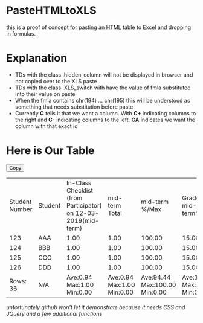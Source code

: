 # PasteHTMLtoXLS
this is a proof of concept for pasting an HTML table to Excel and dropping in formulas.

<h1>Explanation</h1>
<ul>
<li>TDs with the class .hidden_column will not be displayed in browser and not copied over to the XLS paste</li>
<li>TDs with the class .XLS_switch with have the value of fmla substituted into their value on paste </li>
<li>When the fmla contains chr(194) ... chr(195) this will be understood as something that needs substitution before paste</li>
<li>Currently <b>C</b> tells it that we want a column. With <b>C+</b> indicating columns to the right and <b>C-</b> indicating columns to the left. <b>CA</b> indicates we want the column with that exact id</li>
</ul>




<h1>Here is Our Table</h1>
<div class="RT_paste_bin" id="RT_pb_1"></div>
<button class="RT_paste_button" rt_id="1">Copy</button>
<table id="rt_1" class="report_TABLE"> 
<tbody><tr class="header_TR"><td>Student Number</td><td>Student</td><td class="hidden_column"><div class="detail_point_TITLE">In-Class Checklist (from Participator) on 12-03-2019(mid-term)</div></td><td>mid-term Total</td><td>mid-term %/Max</td><td>Grade mid-term%</td><td class="hidden_column"><div class="detail_point_TITLE">In-Class Checklist (from Participator) on 01-28-2020(final)</div></td><td>final Total</td><td>final %/Max</td><td>Grade final%</td><td class="hidden_column"><div class="detail_point_TITLE">Culture Building - Surface Culture Fall 2019(hw)</div></td><td class="hidden_column"><div class="detail_point_TITLE">Culture Building - Hidden Culture Fall 2019(hw)</div></td><td class="hidden_column"><div class="detail_point_TITLE">Culture Building - LifeKeys Fall 2019(hw)</div></td><td>hw Total</td><td>hw %/Max</td><td>Grade hw%</td><td class="hidden_column"><div class="detail_point_TITLE">Participation</div></td><td class="hidden_column"><div class="detail_point_TITLE">Group Participation</div></td><td>participation Total</td><td>participation %/Max</td><td>Grade participation%</td><td class="hidden_column"><div class="detail_point_TITLE">Final Participation</div></td><td class="hidden_column"><div class="detail_point_TITLE">Final Group Participation</div></td><td>final_participation Total</td><td>final_participation %/Max</td><td>Grade final_participation%</td><td>Sum Total %</td><td>Rank</td></tr>
<tr class="report_R2" "><td id="rt_1_1">123</td><td id="rt_1_2">AAA</td><td id="rt_1_3" class="hidden_column"><div class="detail_point">1.00</div></td><td id="rt_1_4" x:num="">1.00</td><td id="rt_1_5" x:num="" class="XLS_switch" show="100.00" x:fmla="=1/1">100.00</td><td id="rt_1_6" x:num="" show="15.00" class="XLS_switch" x:fmla="=½C-2¾2/1*15">15.00</td><td id="rt_1_7" class="hidden_column"><div class="detail_point">1.00</div></td><td id="rt_1_8" x:num="" class="XLS_switch" x:fmla="=0+1+1">2.00</td><td id="rt_1_9" x:num="" class="XLS_switch" show="100.00" x:fmla="=2/2">100.00</td><td id="rt_1_10" x:num="" show="10.00" class="XLS_switch" x:fmla="=½C-2¾2/2*10">10.00</td><td id="rt_1_11" class="hidden_column"><div class="detail_point">0</div></td><td id="rt_1_12" class="hidden_column"><div class="detail_point">0</div></td><td id="rt_1_13" class="hidden_column"><div class="detail_point">0</div></td><td id="rt_1_14" x:num="" class="XLS_switch" x:fmla="=0+0+0+0">0</td><td id="rt_1_15" x:num="" class="XLS_switch" show="0" x:fmla="=0/24">0</td><td id="rt_1_16" x:num="" show="0.00" class="XLS_switch" x:fmla="=½C-2¾2/24*20">0.00</td><td id="rt_1_17" class="hidden_column"><div class="detail_point">137.00</div></td><td id="rt_1_18" class="hidden_column"><div class="detail_point">16.00</div></td><td id="rt_1_19" x:num="" class="XLS_switch" x:fmla="=0+137+16">153.00</td><td id="rt_1_20" x:num="" class="XLS_switch" show="98.71" x:fmla="=153/155">98.71</td><td id="rt_1_21" x:num="" show="39.48" class="XLS_switch" x:fmla="=½C-2¾2/155*40">39.48</td><td id="rt_1_22" class="hidden_column"><div class="detail_point">10.00</div></td><td id="rt_1_23" class="hidden_column"><div class="detail_point">4.00</div></td><td id="rt_1_24" x:num="" class="XLS_switch" x:fmla="=0+10+4">14.00</td><td id="rt_1_25" x:num="" class="XLS_switch" show="140.00" x:fmla="=14/10">140.00</td><td id="rt_1_26" x:num="" show="7.00" class="XLS_switch" x:fmla="=½C-2¾2/10*5">7.00</td><td id="rt_1_27" class="XLS_switch TOTAL_TD " x:fmla="=0+½CArt_1_6¾2+½CArt_1_10¾2+½CArt_1_16¾2+½CArt_1_21¾2+½CArt_1_26¾2">71.48</td><td id="rt_1_28" x:num="" class="XLS_switch rank_TD" x:fmla="=RANK($½C-1¾2, $½C-1¾$2:$½C-1¾$37)" grand_total="71.48">9</td></tr>
<tr class="report_R1" ><td id="rt_2_1">124</td><td id="rt_2_2">BBB</td><td id="rt_2_3" class="hidden_column"><div class="detail_point">1.00</div></td><td id="rt_2_4" x:num="">1.00</td><td id="rt_2_5" x:num="" class="XLS_switch" show="100.00" x:fmla="=1/1">100.00</td><td id="rt_2_6" x:num="" show="15.00" class="XLS_switch" x:fmla="=½C-2¾3/1*15">15.00</td><td id="rt_2_7" class="hidden_column"><div class="detail_point">1.00</div></td><td id="rt_2_8" x:num="" class="XLS_switch" x:fmla="=0+1+1">2.00</td><td id="rt_2_9" x:num="" class="XLS_switch" show="100.00" x:fmla="=2/2">100.00</td><td id="rt_2_10" x:num="" show="10.00" class="XLS_switch" x:fmla="=½C-2¾3/2*10">10.00</td><td id="rt_2_11" class="hidden_column"><div class="detail_point">0</div></td><td id="rt_2_12" class="hidden_column"><div class="detail_point">0</div></td><td id="rt_2_13" class="hidden_column"><div class="detail_point">0</div></td><td id="rt_2_14" x:num="" class="XLS_switch" x:fmla="=0+0+0+0">0</td><td id="rt_2_15" x:num="" class="XLS_switch" show="0" x:fmla="=0/24">0</td><td id="rt_2_16" x:num="" show="0.00" class="XLS_switch" x:fmla="=½C-2¾3/24*20">0.00</td><td id="rt_2_17" class="hidden_column"><div class="detail_point">238.00</div></td><td id="rt_2_18" class="hidden_column"><div class="detail_point">16.00</div></td><td id="rt_2_19" x:num="" class="XLS_switch" x:fmla="=0+238+16">254.00</td><td id="rt_2_20" x:num="" class="XLS_switch" show="163.87" x:fmla="=254/155">163.87</td><td id="rt_2_21" x:num="" show="65.55" class="XLS_switch" x:fmla="=½C-2¾3/155*40">65.55</td><td id="rt_2_22" class="hidden_column"><div class="detail_point">12.00</div></td><td id="rt_2_23" class="hidden_column"><div class="detail_point">4.00</div></td><td id="rt_2_24" x:num="" class="XLS_switch" x:fmla="=0+12+4">16.00</td><td id="rt_2_25" x:num="" class="XLS_switch" show="160.00" x:fmla="=16/10">160.00</td><td id="rt_2_26" x:num="" show="8.00" class="XLS_switch" x:fmla="=½C-2¾3/10*5">8.00</td><td id="rt_2_27" class="XLS_switch TOTAL_TD " x:fmla="=0+½CArt_2_6¾3+½CArt_2_10¾3+½CArt_2_16¾3+½CArt_2_21¾3+½CArt_2_26¾3">98.55</td><td id="rt_2_28" x:num="" class="XLS_switch rank_TD" x:fmla="=RANK($½C-1¾3, $½C-1¾$2:$½C-1¾$37)" grand_total="98.55">1</td></tr>
<tr class="report_R1" ><td id="rt_3_1">125</td><td id="rt_4_2">CCC</td><td id="rt_4_3" class="hidden_column"><div class="detail_point">1.00</div></td><td id="rt_4_4" x:num="">1.00</td><td id="rt_4_5" x:num="" class="XLS_switch" show="100.00" x:fmla="=1/1">100.00</td><td id="rt_4_6" x:num="" show="15.00" class="XLS_switch" x:fmla="=½C-2¾5/1*15">15.00</td><td id="rt_4_7" class="hidden_column"><div class="detail_point">1.00</div></td><td id="rt_4_8" x:num="" class="XLS_switch" x:fmla="=0+1+1">2.00</td><td id="rt_4_9" x:num="" class="XLS_switch" show="100.00" x:fmla="=2/2">100.00</td><td id="rt_4_10" x:num="" show="10.00" class="XLS_switch" x:fmla="=½C-2¾5/2*10">10.00</td><td id="rt_4_11" class="hidden_column"><div class="detail_point">0</div></td><td id="rt_4_12" class="hidden_column"><div class="detail_point">0</div></td><td id="rt_4_13" class="hidden_column"><div class="detail_point">0</div></td><td id="rt_4_14" x:num="" class="XLS_switch" x:fmla="=0+0+0+0">0</td><td id="rt_4_15" x:num="" class="XLS_switch" show="0" x:fmla="=0/23">0</td><td id="rt_4_16" x:num="" show="0.00" class="XLS_switch" x:fmla="=½C-2¾5/23*20">0.00</td><td id="rt_4_17" class="hidden_column"><div class="detail_point">121.00</div></td><td id="rt_4_18" class="hidden_column"><div class="detail_point">3.00</div></td><td id="rt_4_19" x:num="" class="XLS_switch" x:fmla="=0+121+3">124.00</td><td id="rt_4_20" x:num="" class="XLS_switch" show="80.00" x:fmla="=124/155">80.00</td><td id="rt_4_21" x:num="" show="32.00" class="XLS_switch" x:fmla="=½C-2¾5/155*40">32.00</td><td id="rt_4_22" class="hidden_column"><div class="detail_point">3.00</div></td><td id="rt_4_23" class="hidden_column"><div class="detail_point">2.00</div></td><td id="rt_4_24" x:num="" class="XLS_switch" x:fmla="=0+3+2">5.00</td><td id="rt_4_25" x:num="" class="XLS_switch" show="50.00" x:fmla="=5/10">50.00</td><td id="rt_4_26" x:num="" show="2.50" class="XLS_switch" x:fmla="=½C-2¾5/10*5">2.50</td><td id="rt_4_27" class="XLS_switch TOTAL_TD " x:fmla="=0+½CArt_4_6¾5+½CArt_4_10¾5+½CArt_4_16¾5+½CArt_4_21¾5+½CArt_4_26¾5">59.50</td><td id="rt_4_28" x:num="" class="XLS_switch rank_TD" x:fmla="=RANK($½C-1¾5, $½C-1¾$2:$½C-1¾$37)" grand_total="59.50">27</td></tr>
<tr class="report_R2" ><td id="rt_4_1">126</td><td id="rt_5_2">DDD</td><td id="rt_5_3" class="hidden_column"><div class="detail_point">1.00</div></td><td id="rt_5_4" x:num="">1.00</td><td id="rt_5_5" x:num="" class="XLS_switch" show="100.00" x:fmla="=1/1">100.00</td><td id="rt_5_6" x:num="" show="15.00" class="XLS_switch" x:fmla="=½C-2¾6/1*15">15.00</td><td id="rt_5_7" class="hidden_column"><div class="detail_point">1.00</div></td><td id="rt_5_8" x:num="" class="XLS_switch" x:fmla="=0+1+1">2.00</td><td id="rt_5_9" x:num="" class="XLS_switch" show="100.00" x:fmla="=2/2">100.00</td><td id="rt_5_10" x:num="" show="10.00" class="XLS_switch" x:fmla="=½C-2¾6/2*10">10.00</td><td id="rt_5_11" class="hidden_column"><div class="detail_point">0</div></td><td id="rt_5_12" class="hidden_column"><div class="detail_point">0</div></td><td id="rt_5_13" class="hidden_column"><div class="detail_point">0</div></td><td id="rt_5_14" x:num="" class="XLS_switch" x:fmla="=0+0+0+0">0</td><td id="rt_5_15" x:num="" class="XLS_switch" show="0" x:fmla="=0/24">0</td><td id="rt_5_16" x:num="" show="0.00" class="XLS_switch" x:fmla="=½C-2¾6/24*20">0.00</td><td id="rt_5_17" class="hidden_column"><div class="detail_point">102.00</div></td><td id="rt_5_18" class="hidden_column"><div class="detail_point">16.00</div></td><td id="rt_5_19" x:num="" class="XLS_switch" x:fmla="=0+102+16">118.00</td><td id="rt_5_20" x:num="" class="XLS_switch" show="76.13" x:fmla="=118/155">76.13</td><td id="rt_5_21" x:num="" show="30.45" class="XLS_switch" x:fmla="=½C-2¾6/155*40">30.45</td><td id="rt_5_22" class="hidden_column"><div class="detail_point">3.00</div></td><td id="rt_5_23" class="hidden_column"><div class="detail_point">4.00</div></td><td id="rt_5_24" x:num="" class="XLS_switch" x:fmla="=0+3+4">7.00</td><td id="rt_5_25" x:num="" class="XLS_switch" show="70.00" x:fmla="=7/10">70.00</td><td id="rt_5_26" x:num="" show="3.50" class="XLS_switch" x:fmla="=½C-2¾6/10*5">3.50</td><td id="rt_5_27" class="XLS_switch TOTAL_TD " x:fmla="=0+½CArt_5_6¾6+½CArt_5_10¾6+½CArt_5_16¾6+½CArt_5_21¾6+½CArt_5_26¾6">58.95</td><td id="rt_5_28" x:num="" class="XLS_switch rank_TD" x:fmla="=RANK($½C-1¾6, $½C-1¾$2:$½C-1¾$37)" grand_total="58.95">28</td></tr>
<tr class="analysis_TR"><td>Rows: 36</td><td>N/A</td><td class="hidden_column">Ave:0.94<br>Max:1.00<br>Min:0.00</td><td>Ave:0.94<br>Max:1.00<br>Min:0.00</td><td>Ave:94.44<br>Max:100.00<br>Min:0.00</td><td>Ave:14.17<br>Max:15.00<br>Min:0.00</td><td class="hidden_column">Ave:0.96<br>Max:1.00<br>Min:0.00</td><td>Ave:1.93<br>Max:2.00<br>Min:0.00</td><td>Ave:96.39<br>Max:100.00<br>Min:0.00</td><td>Ave:9.64<br>Max:10.00<br>Min:0.00</td><td class="hidden_column">Ave:0.00<br>Max:0.00<br>Min:0.00</td><td class="hidden_column">Ave:0.00<br>Max:0.00<br>Min:0.00</td><td class="hidden_column">Ave:0.00<br>Max:0.00<br>Min:0.00</td><td>Ave:0.00<br>Max:0.00<br>Min:0.00</td><td>Ave:0.00<br>Max:0.00<br>Min:0.00</td><td>Ave:0.00<br>Max:0.00<br>Min:0.00</td><td class="hidden_column">Ave:139.47<br>Max:238.00<br>Min:0.00</td><td class="hidden_column">Ave:12.31<br>Max:18.00<br>Min:0.00</td><td>Ave:151.78<br>Max:254.00<br>Min:0.00</td><td>Ave:97.92<br>Max:163.87<br>Min:0.00</td><td>Ave:39.17<br>Max:65.55<br>Min:0.00</td><td class="hidden_column">Ave:2.86<br>Max:12.00<br>Min:-3.00</td><td class="hidden_column">Ave:2.94<br>Max:4.00<br>Min:0.00</td><td>Ave:5.81<br>Max:16.00<br>Min:-1.00</td><td>Ave:58.06<br>Max:160.00<br>Min:-10.00</td><td>Ave:2.90<br>Max:8.00<br>Min:-0.50</td><td>Ave:65.88<br>Max:98.55<br>Min:0.00</td><td>N/A</td></tr>
</tbody></table>

<i> unfortunately github won't let it demonstrate because it needs CSS and JQuery and a few additional functions </i>

</body>
</html>
